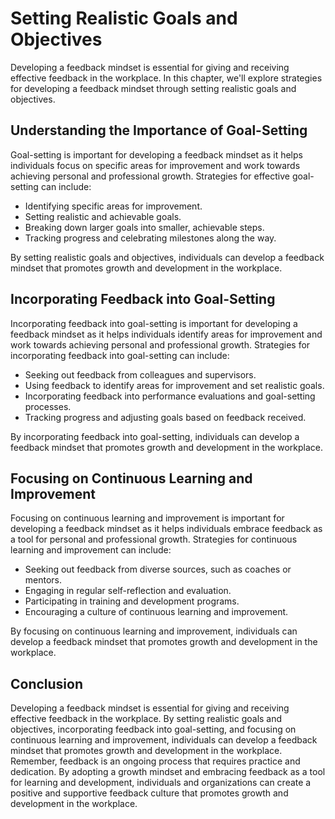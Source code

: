 Setting Realistic Goals and Objectives
================================================================================

Developing a feedback mindset is essential for giving and receiving effective feedback in the workplace. In this chapter, we'll explore strategies for developing a feedback mindset through setting realistic goals and objectives.

Understanding the Importance of Goal-Setting
--------------------------------------------

Goal-setting is important for developing a feedback mindset as it helps individuals focus on specific areas for improvement and work towards achieving personal and professional growth. Strategies for effective goal-setting can include:

* Identifying specific areas for improvement.
* Setting realistic and achievable goals.
* Breaking down larger goals into smaller, achievable steps.
* Tracking progress and celebrating milestones along the way.

By setting realistic goals and objectives, individuals can develop a feedback mindset that promotes growth and development in the workplace.

Incorporating Feedback into Goal-Setting
----------------------------------------

Incorporating feedback into goal-setting is important for developing a feedback mindset as it helps individuals identify areas for improvement and work towards achieving personal and professional growth. Strategies for incorporating feedback into goal-setting can include:

* Seeking out feedback from colleagues and supervisors.
* Using feedback to identify areas for improvement and set realistic goals.
* Incorporating feedback into performance evaluations and goal-setting processes.
* Tracking progress and adjusting goals based on feedback received.

By incorporating feedback into goal-setting, individuals can develop a feedback mindset that promotes growth and development in the workplace.

Focusing on Continuous Learning and Improvement
-----------------------------------------------

Focusing on continuous learning and improvement is important for developing a feedback mindset as it helps individuals embrace feedback as a tool for personal and professional growth. Strategies for continuous learning and improvement can include:

* Seeking out feedback from diverse sources, such as coaches or mentors.
* Engaging in regular self-reflection and evaluation.
* Participating in training and development programs.
* Encouraging a culture of continuous learning and improvement.

By focusing on continuous learning and improvement, individuals can develop a feedback mindset that promotes growth and development in the workplace.

Conclusion
----------

Developing a feedback mindset is essential for giving and receiving effective feedback in the workplace. By setting realistic goals and objectives, incorporating feedback into goal-setting, and focusing on continuous learning and improvement, individuals can develop a feedback mindset that promotes growth and development in the workplace. Remember, feedback is an ongoing process that requires practice and dedication. By adopting a growth mindset and embracing feedback as a tool for learning and development, individuals and organizations can create a positive and supportive feedback culture that promotes growth and development in the workplace.
